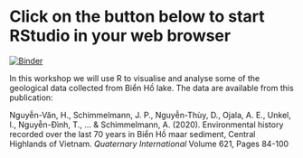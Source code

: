 # Click on the button below to start RStudio in your web browser

[![Binder](http://mybinder.org/badge_logo.svg)](http://mybinder.org/v2/gh/benmarwick/VNU-Geoscience-mapping-with-R-Workshop/master?urlpath=rstudio)

In this workshop we will use R to visualise and analyse some of the geological data collected from Biển Hồ lake. The data are available from this publication: 

Nguyễn-Văn, H., Schimmelmann, J. P., Nguyễn-Thùy, D., Ojala, A. E., Unkel, I., Nguyễn-Đình, T., ... & Schimmelmann, A. (2020). Environmental history recorded over the last 70 years in Biển Hồ maar sediment, Central Highlands of Vietnam. _Quaternary International_ Volume 621, Pages 84-100
